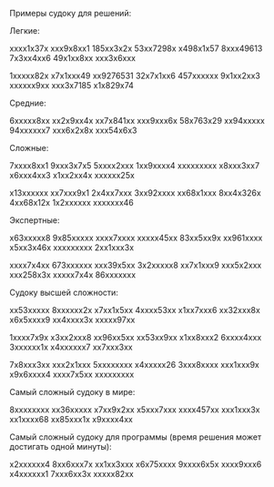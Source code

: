 Примеры судоку для решений:

Легкие:

xxxx1x37x
xxx9x8xx1
185xx3x2x
53xx7298x
x498x1x57
8xxx49613
7x3xx4xx6
49x1xx8xx
xxx3x6xxx

1xxxxx82x
x7x1xxx49
xx9276531
32x7x1xx6
457xxxxxx
9x1xx2xx3
xxxxxx9xx
xxx3x7185
x1x829x74

Средние:

6xxxxx8xx
xx2x9xx4x
xx7x841xx
xxx9xxx6x
58x763x29
xx94xxxxx
94xxxxxx7
xxx6x2x8x
xxx54x6x3

Сложные:

7xxxx8xx1
9xxx3x7x5
5xxxx2xxx
1xx9xxxx4
xxxxxxxxx
x8xxx3xx7
x6xxx4xx3
x1xx2xx4x
xxxxxx25x

x13xxxxxx
xx7xxx9x1
2x4xx7xxx
3xx92xxxx
xx68x1xxx
8xx4x326x
4xx68x12x
1x2xxxxxx
xxxxxxx46

Экспертные:

x63xxxxx8
9x85xxxxx
xxxx7xxxx
xxxxx45xx
83xx5xx9x
xx961xxxx
x5xx3x46x
xxxxxxxxx
2xx1xxx3x

xxxx7x4xx
673xxxxxx
xxx39x5xx
3x2xxxxx8
xx7x1xxx9
xxx5x2xxx
xxx258x3x
xxxxx7x4x
86xxxxxxx

Судоку высшей сложности:

xx53xxxxx
8xxxxxx2x
x7xx1x5xx
4xxxx53xx
x1xx7xxx6
xx32xxx8x
x6x5xxxx9
xx4xxxx3x
xxxxx97xx

1xxxx7x9x
x3xx2xxx8
xx96xx5xx
xx53xx9xx
x1xx8xxx2
6xxxx4xxx
3xxxxxx1x
x4xxxxxx7
xx7xxx3xx

7x8xxx3xx
xxx2x1xxx
5xxxxxxxx
x4xxxxx26
3xxx8xxxx
xxx1xxx9x
x9x6xxxx4
xxxx7x5xx
xxxxxxxxx

Самый сложный судоку в мире:

8xxxxxxxx
xx36xxxxx
x7xx9x2xx
x5xxx7xxx
xxxx457xx
xxx1xxx3x
xx1xxxx68
xx85xxx1x
x9xxxx4xx

Самый сложный судоку для программы (время решения может достигать одной минуты):

x2xxxxxx4
8xx6xxx7x
xx1xx3xxx
x6x75xxxx
9xxxx6x5x
xxxx9xxx6
x4xxxxxx1
7xxx6xx3x
xxxxx82xx
